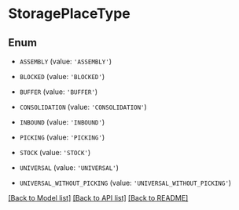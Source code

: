 # StoragePlaceType


## Enum

* `ASSEMBLY` (value: `'ASSEMBLY'`)

* `BLOCKED` (value: `'BLOCKED'`)

* `BUFFER` (value: `'BUFFER'`)

* `CONSOLIDATION` (value: `'CONSOLIDATION'`)

* `INBOUND` (value: `'INBOUND'`)

* `PICKING` (value: `'PICKING'`)

* `STOCK` (value: `'STOCK'`)

* `UNIVERSAL` (value: `'UNIVERSAL'`)

* `UNIVERSAL_WITHOUT_PICKING` (value: `'UNIVERSAL_WITHOUT_PICKING'`)

[[Back to Model list]](../README.md#documentation-for-models) [[Back to API list]](../README.md#documentation-for-api-endpoints) [[Back to README]](../README.md)


